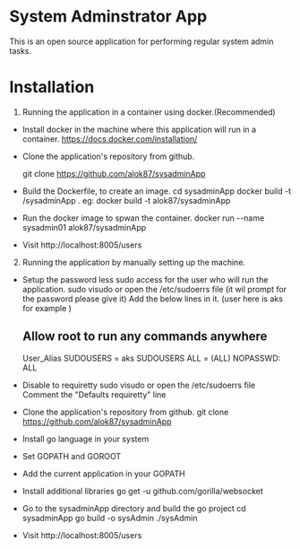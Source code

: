 System Adminstrator App
=========================
This is an open source application for performing regular system admin tasks.

Installation
=============
1. Running the application in a container using docker.(Recommended)
 
 * Install docker in the machine where this application will run in a container.
   https://docs.docker.com/installation/

 * Clone the application's repository from github.

   git clone https://github.com/alok87/sysadminApp

 * Build the Dockerfile, to create an image.
   cd sysadminApp
   docker build -t <yourusername>/sysadminApp .
   eg: docker build -t alok87/sysadminApp

 * Run the docker image to spwan the container.
   docker run --name sysadmin01 alok87/sysadminApp 
 
 * Visit http://localhost:8005/users

2. Running the application by manually setting up the machine.

 * Setup the password less sudo access for the user who will run the application. 
   sudo visudo	or open the /etc/sudoerrs file (it wil prompt for the password please give it)
   Add the below lines in it. (user here is aks for example )	
	## Allow root to run any commands anywhere
	User_Alias SUDOUSERS = aks
	SUDOUSERS       ALL = (ALL) NOPASSWD: ALL
 
 * Disable to requiretty 
   sudo visudo or open the /etc/sudoerrs file
   Comment the "Defaults requiretty" line

 * Clone the application's repository from github.
   git clone https://github.com/alok87/sysadminApp

 * Install go language in your system

 * Set GOPATH and GOROOT

 * Add the current application in your GOPATH

 * Install additional libraries 
   go get -u github.com/gorilla/websocket
  
 * Go to the sysadminApp directory and build the go project
   cd sysadminApp
   go build -o sysAdmin 
   ./sysAdmin

 * Visit http://localhost:8005/users
